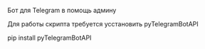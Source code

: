 Бот для Telegram в помощь админу

Для работы скрипта требуется усстановить pyTelegramBotAPI

pip install pyTelegramBotAPI
